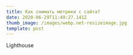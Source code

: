 ```yaml
---
title: Как снимать метрики с сайта?
date: 2020-06-29T11:49:27.141Z
thumb_image: /images/webp.net-resizeimage.jpg
template: post
---
```

Lighthouse